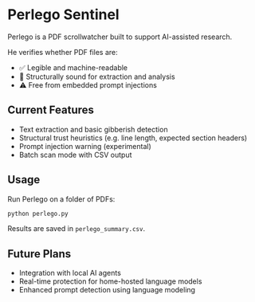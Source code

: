 # Perlego Sentinel

Perlego is a PDF scrollwatcher built to support AI-assisted research.

He verifies whether PDF files are:
- ✅ Legible and machine-readable
- 🧩 Structurally sound for extraction and analysis
- ⚠️ Free from embedded prompt injections

## Current Features

- Text extraction and basic gibberish detection
- Structural trust heuristics (e.g. line length, expected section headers)
- Prompt injection warning (experimental)
- Batch scan mode with CSV output

## Usage

Run Perlego on a folder of PDFs:

```bash
python perlego.py
```

Results are saved in `perlego_summary.csv`.

## Future Plans

- Integration with local AI agents
- Real-time protection for home-hosted language models
- Enhanced prompt detection using language modeling
